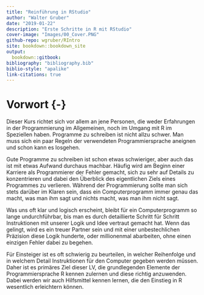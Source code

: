 ```yaml
---
title: "Reinführung in RStudio"
author: "Walter Gruber"
date: "2019-01-22"
description: "Erste Schritte in R mit RStudio"
cover-image: "Images/00_Cover.PNG"
github-repo: wgruber/RIntro
site: bookdown::bookdown_site
output:
  bookdown::gitbook:
bibliography: "bibliography.bib"
biblio-style: "apalike"
link-citations: true
---
```


# Vorwort {-}

Dieser Kurs richtet sich vor allem an jene Personen, die weder Erfahrungen in der Programmierung im Allgemeinen, noch im Umgang mit R im Speziellen haben. Programme zu schreiben ist nicht allzu schwer. Man muss sich ein paar Regeln der verwendeten Programmiersprache aneignen und schon kann es losgehen.

Gute Programme zu schreiben ist schon etwas schwieriger, aber auch das ist mit etwas Aufwand durchaus machbar. Häufig wird am Beginn einer Karriere als Programmierer der Fehler gemacht, sich zu sehr auf Details zu konzentrieren und dabei den Überblick des eigentlichen Ziels eines Programmes zu verlieren. Während der Programmierung sollte man sich stets darüber im Klaren sein, dass ein Computerprogramm immer genau das macht, was man ihm sagt und nichts macht, was man ihm nicht sagt.

Was uns oft klar und logisch erscheint, bleibt für ein Computerprogramm so lange undurchführbar, bis man es durch detaillierte Schritt für Schritt Instruktionen mit unserer Logik und Idee vertraut gemacht hat. Wenn das gelingt, wird es ein treuer Partner sein und mit einer unbestechlichen Präzision diese Logik hunderte, oder millionenmal abarbeiten, ohne einen einzigen Fehler dabei zu begehen.

Für Einsteiger ist es oft schwierig zu beurteilen, in welcher Reihenfolge und in welchem Detail Instruktionen für den Computer gegeben werden müssen. Daher ist es primäres Ziel dieser LV, die grundlegenden Elemente der Programmiersprache R kennen zulernen und diese richtig anzuwenden. Dabei werden wir auch Hilfsmittel kennen lernen, die den Einstieg in R wesentlich erleichtern können.  
